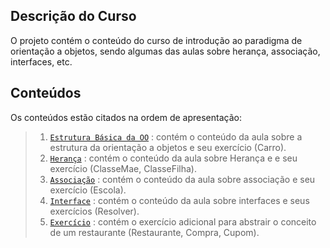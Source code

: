 ## Descrição do Curso

O projeto contém o conteúdo do curso de introdução ao paradigma de orientação a objetos, sendo algumas das aulas sobre herança, associação, interfaces, etc. 

## Conteúdos

Os conteúdos estão citados na ordem de apresentação:

> 1. [`Estrutura Básica da OO`](https://github.com/jsrbrt/Dio-java-basico/blob/main/3-orientacao-a-objeto/src/Carro.java) : contém o conteúdo da aula sobre a estrutura da orientação a objetos e seu exercício (Carro).
> 2. [`Herança`](https://github.com/jsrbrt/Dio-java-basico/tree/main/3-orientacao-a-objeto/src/PolimorfismoSobrescrever) : contém o conteúdo da aula sobre Herança e e seu exercício (ClasseMae, ClasseFilha).
> 3. [`Associação`](https://github.com/jsrbrt/Dio-java-basico/tree/main/3-orientacao-a-objeto/src/Escola) : contém o conteúdo da aula sobre associação e seu exercício (Escola).
> 4. [`Interface`](https://github.com/jsrbrt/Dio-java-basico/blob/main/3-orientacao-a-objeto/src/Resolver.java) : contém o conteúdo da aula sobre interfaces e seus exercícios (Resolver).
> 5. [`Exercício`](https://github.com/jsrbrt/Dio-java-basico/tree/main/3-orientacao-a-objeto/src/restaurante) : contém o exercício adicional para abstrair o conceito de um restaurante (Restaurante, Compra, Cupom).
